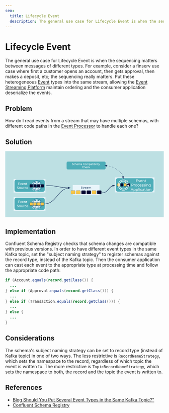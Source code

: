 ```yaml
---
seo:
  title: Lifecycle Event
  description: The general use case for Lifecycle Event is when the sequencing matters between messages of different types.  
---
```


# Lifecycle Event
The general use case for Lifecycle Event is when the sequencing matters between messages of different types.
For example, consider a finserv use case where first a customer opens an account, then gets approval, then makes a deposit, etc; the sequencing really matters.
Put these heterogeneous [Event](../events/event.md) types into the same stream, allowing the [Event Streaming Platform](../event-stream/event-streaming-platform.md) maintain ordering and the consumer application deserialize the events.

## Problem
How do I read events from a stream that may have multiple schemas, with different code paths in the [Event Processor](../event-processing/event-processor.md) to handle each one?

## Solution
![lifecycle-event](../img/lifecycle-event.png)

## Implementation
Confluent Schema Registry checks that schema changes are compatible with previous versions.
In order to have different event types in the same Kafka topic, set the "subject naming strategy" to register schemas against the record type, instead of the Kafka topic.
Then the consumer application can cast each event to the appropriate type at processing time and follow the appropriate code path:

```java
if (Account.equals(record.getClass()) {
  ...
} else if (Approval.equals(record.getClass())) {
  ...
} else if (Transaction.equals(record.getClass())) {
  ...
} else {
  ...
}
```

## Considerations
The schema's subject naming strategy can be set to record type (instead of Kafka topic) in one of two ways.
The less restrictive is `RecordNameStrategy`, which sets the namespace to the record, regardless of which topic the event is written to.
The more restrictive is `TopicRecordNameStrategy`, which sets the namespace to both, the record and the topic the event is  written to.

## References
* [Blog Should You Put Several Event Types in the Same Kafka Topic?"](https://www.confluent.io/blog/put-several-event-types-kafka-topic/)
* [Confluent Schema Registry](https://docs.confluent.io/cloud/current/cp-component/schema-reg-cloud-config.html)
